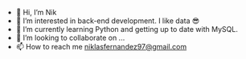- 👋 Hi, I’m Nik
- 👀 I’m interested in back-end development. I like data 😎
- 🌱 I’m currently learning Python and getting up to date with MySQL.
- 💞️ I’m looking to collaborate on ...
- 📫 How to reach me niklasfernandez97@gmail.com

<!---
tobymac208/tobymac208 is a ✨ special ✨ repository because its `README.md` (this file) appears on your GitHub profile.
You can click the Preview link to take a look at your changes.
--->
